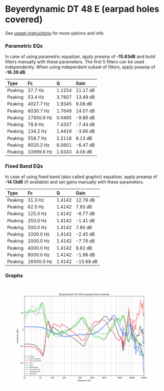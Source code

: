 # Beyerdynamic DT 48 E (earpad holes covered)
See [usage instructions](https://github.com/jaakkopasanen/AutoEq#usage) for more options and info.

### Parametric EQs
In case of using parametric equalizer, apply preamp of **-15.83dB** and build filters manually
with these parameters. The first 5 filters can be used independently.
When using independent subset of filters, apply preamp of **-16.39 dB**.

| Type    | Fc         |      Q | Gain     |
|:--------|:-----------|:-------|:---------|
| Peaking | 27.7 Hz    | 1.1254 | 11.17 dB |
| Peaking | 53.4 Hz    | 3.7607 | 13.49 dB |
| Peaking | 4027.7 Hz  | 1.9345 | 9.06 dB  |
| Peaking | 6030.7 Hz  | 1.7649 | 14.07 dB |
| Peaking | 17850.6 Hz | 0.0465 | -9.86 dB |
| Peaking | 78.6 Hz    | 7.4337 | -7.44 dB |
| Peaking | 134.2 Hz   | 1.4419 | -3.66 dB |
| Peaking | 558.7 Hz   | 2.2118 | 8.13 dB  |
| Peaking | 8020.2 Hz  | 6.0601 | -6.47 dB |
| Peaking | 10999.6 Hz | 1.6343 | 4.06 dB  |

### Fixed Band EQs
In case of using fixed band (also called graphic) equalizer, apply preamp of **-14.13dB**
(if available) and set gains manually with these parameters.

| Type    | Fc         |      Q | Gain      |
|:--------|:-----------|:-------|:----------|
| Peaking | 31.3 Hz    | 1.4142 | 12.78 dB  |
| Peaking | 62.5 Hz    | 1.4142 | 7.85 dB   |
| Peaking | 125.0 Hz   | 1.4142 | -6.77 dB  |
| Peaking | 250.0 Hz   | 1.4142 | -1.41 dB  |
| Peaking | 500.0 Hz   | 1.4142 | 7.80 dB   |
| Peaking | 1000.0 Hz  | 1.4142 | -2.45 dB  |
| Peaking | 2000.0 Hz  | 1.4142 | -7.76 dB  |
| Peaking | 4000.0 Hz  | 1.4142 | 8.82 dB   |
| Peaking | 8000.0 Hz  | 1.4142 | -1.96 dB  |
| Peaking | 16000.0 Hz | 1.4142 | -15.68 dB |

### Graphs
![](./Beyerdynamic%20DT%2048%20E%20(earpad%20holes%20covered).png)